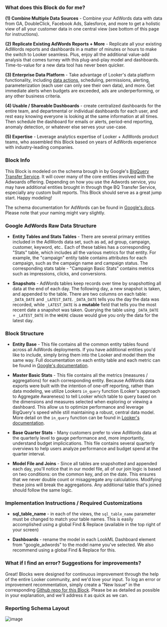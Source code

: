 ### What does this Block do for me?

**(1) Combine Multiple Data Sources** - Combine your AdWords data with data from GA, DoubleClick, Facebook Ads, Salesforce, and more to get a holistic view of all your customer data in one central view (see bottom of this page for instructions).

**(2) Replicate Existing AdWords Reports + More** - Replicate all your existing AdWords reports and dashboards in a matter of minutes or hours to make the switch to Looker seamless. Plus, enjoy all the additional value-add analysis that comes turney with this plug-and-play model and dashboards. Time-to-value for a new data tool has never been quicker.

**(3) Enterprise Data Platform** - Take advantage of Looker's data platform functionality, including [data actions](https://discourse.looker.com/t/data-actions/3573), scheduling, permissions, alerting, parameterization (each user can only see their own data), and more. Get immediate alerts when budgets are exceeded, ads are underperforming, or any other business criteria.

**(4) Usable / Shareable Dashboards** - create centralized dashboards for the entire team, and departmental or individual dashboards for each user, and rest easy knowing everyone is looking at the same information at all times. Then schedule the dashboard for emails or alerts, period-end reporting, anomaly detection, or whatever else serves your use-case.

**(5) Expertise** - Leverage analytics expertise of Looker + AdWords product teams, who assembled this Block based on years of AdWords experience with industry-leading companies.


### Block Info

This Block is modeled on the schema brough in by Google's [BigQuery Transfer Service](https://cloud.google.com/bigquery/transfer/). It will cover many of the core entities involved with the Adwoards offering. Depending on how you use the Adwords service, you may have additional entities brought in through thge BQ Transfer Service, especially any custom built reports. This Block should serve as a great jump start. Happy modeling!

The schema documentation for AdWords can be found in [Google's docs](https://developers.google.com/adwords/api/docs/appendix/reports). Please note that your naming might vary slightly.


### Google AdWords Raw Data Structure

* **Entity Tables and Stats Tables** - There are several primary entities included in the AdWords data set, such as ad, ad group, campaign, customer, keyword, etc.. Each of these tables has a corresponding "Stats" table, which includes all the various metrics for that entity. For example, the "campaign" entity table contains attributes for each campaign, such as the campaign name and campaign status. The corresponding stats table - "Campaign Basic Stats" contains metrics such as impressions, clicks, and conversions.

* **Snapshots** - AdWords tables keep records over time by snapshotting all data at the end of each day. The following day, a new snapshot is taken, and appended to the table. There are two columns on each table: `_DATA_DATE` and `_LATEST_DATE`. `_DATA_DATE` tells you the day the data was recorded, while `_LATEST_DATE` is a **mutable** field that tells you the most recent date a snapshot was taken. Querying the table using `_DATA_DATE` = `_LATEST_DATE` in the `WHERE` clause would give you only the data for the latest day.


### Block Structure

* **Entity Base** - This file contains all the common entity tables found across all AdWords deployments. If you have additional entities you'd like to include, simply bring them into the Looker and model them the same way. Full documentation on each entity table and each metric can be found in [Google's documentation](https://developers.google.com/adwords/api/docs/appendix/reports).

* **Master Basic Stats** - This file contains all the metrics (measures / aggregations) for each corresponding entity. Because AdWords data exports were built with the intention of one-off reporting, rather than data modeling, we utilize Lookers `in_query` function (Looker's approach to Aggregate Awareness) to tell Looker which table to query based on the dimensions and measures selected when exploring or viewing a dashboard. This allow us to optimize performance and leverage BigQuery's speed while still maintaining a robust, central data model. More detail on the `in_query` function can be found in [Looker's documentation](https://discourse.looker.com/t/aggregate-awareness-using--in-query/6439).

* **Base Quarter Stats** - Many customers prefer to view AdWords data at the quarterly level to gauge performance and, more importantly, understand budget implicications. This file contains several quarterly overviews to help users analyze performance and budget spend at the quarter interval.

* **Model File and Joins** - Since all tables are snapshotted and appended each day, you'll notice that in our model file, all of our join logic is based on two conditions: on the common key, and on the date. This ensures that we never double count or misaggregate any calculations. Modifying these joins will break the aggregations. Any additional table that's joined should follow the same logic.


### Implementation Instructions / Required Customizations

* **sql_table_name** - in each of the views, the `sql_table_name` parameter must be changed to match your table names. This is easily accomplished using a global Find & Replace (available in the top right of your screen)

* **Dashboards** - rename the model in each LookML Dashboard element from "google_adwords" to the model name you've selected. We also recommend using a global Find & Replace for this.

### What if I find an error? Suggestions for improvements?

Great! Blocks were designed for continuous improvement through the help of the entire Looker community, and we'd love your input. To log an error or improvement recommentation, simply create a "New Issue" in the corresponding [Github repo for this Block](https://github.com/llooker/google_adwords/issues). Please be as detailed as possible in your explanation, and we'll address it as quick as we can.

### Reporting Schema Layout


![image](https://cloud.githubusercontent.com/assets/9888083/26472690/18f621d0-415c-11e7-85fc-e77334847757.png)
